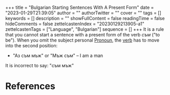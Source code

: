 +++
title = "Bulgarian Starting Sentences With A Present Form"
date = "2023-01-29T21:39:05"
author = ""
authorTwitter = ""
cover = ""
tags = []
keywords = []
description = ""
showFullContent = false
readingTime = false
hideComments = false
zettelcastenIndex = "20230129213905-a1"
zettelcastenTags = ["Language", "Bulgarian"]
sequence = []
+++
It is a rule that you cannot start a sentence with a present form of the verb *съм* ("to be"). When you omit the subject personal [Pronoun](Pronoun.md), the [verb](Verb.md) has to move into the second position:

* "Аз съм мъж" or "Мъж съм" – I am a man

It is incorrect to say: "съм мъж"

# References
